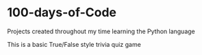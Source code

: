 # 100-days-of-Code
Projects created throughout my time learning the Python language


This is a basic True/False style trivia quiz game
